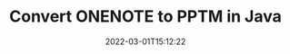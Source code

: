 ---
############################# Static ############################
layout: "auto-gen-conversion"
date: 2022-03-01T15:12:22
draft: false
otherformats: 
breadcrumb: ONENOTE to PPTM in Java

############################# Head ############################
head_title: "ONENOTE to PPTM Converter in Java"
head_description: "Convert ONENOTE to PPTM in Java using a few lines of code. Use the GroupDocs Document Conversion API to convert over 160 file formats."

############################# Header ############################
title: "Convert ONENOTE to PPTM in Java"
description: "ONENOTE to PPTM conversion with a few lines of Java code"
bg_image: "https://cms.admin.containerize.com/templates/aspose/App_Themes/V3/images/bg/header1.png"
bg_overlay: false
button:
    enable: true

############################# SubMenu ############################
submenu:
    enable: true

    left:
        img_alt: "GroupDocs.Conversion for Java"
        image: "https://cms.admin.containerize.com/templates/groupdocs/images/product-logos/90x90-noborder/groupdocs-conversion-java.png"
        product: "GroupDocs.Conversion"
        platform: "Java"



############################# About ############################
about:
    enable: true
    title: "About GroupDocs.Conversion for Java API"
    content: |
        [GroupDocs.Conversion for Java](https://products.groupdocs.com/conversion/java/) can be used to convert Microsoft Word, Excel, PowerPoint, PDF, Visio and other formats. GroupDocs.Conversion is a standalone API that is suitable for back-end and internal systems where high performance is required. It does not depend on any software such as Microsoft or Open Office.
    

overview:
    enable: true
    content: |
        Convert your ONENOTE files to PPTM in Java easily. You can use just a couple of Java code lines in any platform of your choice like - Windows, Linux, macOS.
        You can try ONENOTE to PPTM conversion for free and evaluate conversion results quality.  Along with simple file conversion scenarios you can try more advanced options for loading source ONENOTE file and for saving output PPTM result. 
        
        For example, for the source ONENOTE file you may use the following load options:

        * auto-detect file format;
        * specify password for protected files (if file format supports it);
        * replace missing fonts to preserve document appearance.
        
        There are also advanced convert options for the PPTM file:

        * convert specific document page or page range;
        * add a watermark to the converted PPTM file and many more.

        Once conversion is completed you can save your PPTM file to the local file path or any third-party storage like FTP, Amazon S3, Google Drive, Dropbox etc. Please note - to convert ONENOTE to PPTM there is no need for any additional software installed - like MS Office, Open Office, Adobe Acrobat Reader etc.


############################# Steps ############################
steps:
    enable: true
    title_left: "Steps to convert ONENOTE to PPTM in Java"
    content_left: |
        [GroupDocs.Conversion for Java](https://products.groupdocs.com/conversion/java/) makes it easy for developers to convert a ONENOTE file to PPTM with a few lines of code.
        
        * Create an instance of the Converter class and provide the file ONENOTE with the full path
        * Create and set ConvertOptions for PPTM type.
        * Call the Converter.Convert method and pass the full path and format (PPTM) as a parameter

    title_right: "System Requirements"
    content_right: |
        Basic conversion with GroupDocs.Conversion for Java can be done in just a few simple steps. Our APIs are supported on all major platforms and operating systems. Before executing the code below, make sure you have the following prerequisites installed on your system.

        * Operating systems: Microsoft Windows, Linux, MacOS
        * Development environments: NetBeans, Intellij IDEA, Eclipse, etc.
        * Java runtime: J2SE 6.0 and above
        * Get the latest GroupDocs.Conversion for Java from [Maven](https://repository.groupdocs.com/webapp/#/artifacts/browse/tree/General/repo/com/groupdocs/groupdocs-conversion)
         
    code: |
        ```java    
        // Load source file ONENOTE for conversion
        Converter converter = new Converter("input.onenote");
        // Prepare conversion options for target format PPTM
        ConvertOptions convertOptions = new FileType().fromExtension("pptm").getConvertOptions();
        // Convert to PPTM format
        converter.convert("output.pptm", convertOptions);
        ```

demos:
    enable: true
    title: "ONENOTE to PPTM Live Demo"
    content: |
       Convert ONENOTE to PPTM now by visiting the [GroupDocs.Conversion App](https://products.groupdocs.app/conversion/family) website. Online demo has the following advantages
          

more_formats:
    enable: true
    title: "Other supported ONENOTE conversions in Java"
    content: "You can also convert ONENOTE to many other file formats. Please see the list below."
       
       
back_to_top:
    enable: true
---